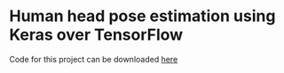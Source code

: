 Human head pose estimation using Keras over TensorFlow
======================================================

Code for this project can be downloaded [here](https://www.dropbox.com/s/7s4tpcm3jx4ke33/headpose_final.zip?dl=1)

